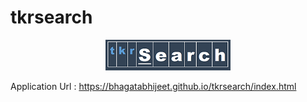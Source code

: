 # tkrsearch



<div align="center">
<img src="images/logo_large.png"/>
</div>

Application Url : https://bhagatabhijeet.github.io/tkrsearch/index.html
